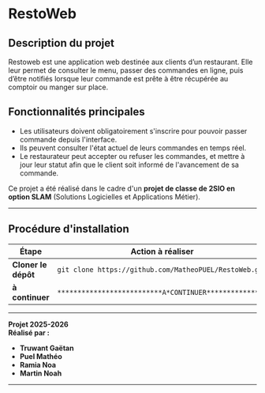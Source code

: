 # **RestoWeb**  

## **Description du projet**  
Restoweb est une application web destinée aux clients d’un restaurant. Elle leur permet de consulter le menu, passer des commandes en ligne, puis d’être notifiés lorsque leur commande est prête à être récupérée au comptoir ou manger sur place.

## **Fonctionnalités principales**  
- Les utilisateurs doivent obligatoirement s'inscrire pour pouvoir passer commande depuis l'interface.
- Ils peuvent consulter l'état actuel de leurs commandes en temps réel.
- Le restaurateur peut accepter ou refuser les commandes, et mettre à jour leur statut afin que le client soit informé de l'avancement de sa commande.
  
Ce projet a été réalisé dans le cadre d'un **projet de classe de 2SIO en option SLAM** (Solutions Logicielles et Applications Métier).

---

## **Procédure d'installation**  

| **Étape**             | **Action à réaliser**                                                                 |
|------------------------|---------------------------------------------------------------------------------------|
| **Cloner le dépôt**    | `git clone https://github.com/MatheoPUEL/RestoWeb.git`                                |
| **à continuer**    | `**************************A*CONTINUER***************`                                |


---

**Projet 2025-2026**  
**Réalisé par :**  
- **Truwant Gaëtan**  
- **Puel Mathéo**  
- **Ramia Noa**  
- **Martin Noah**  

--- 
